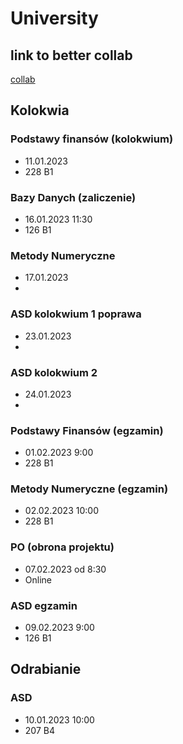 # University

## link to better collab 
[collab](https://colab.to/r)

## Kolokwia

### Podstawy finansów (kolokwium)
- 11.01.2023
- 228 B1

### Bazy Danych (zaliczenie)
- 16.01.2023 11:30
- 126 B1

### Metody Numeryczne
- 17.01.2023
- 

### ASD kolokwium 1 poprawa
- 23.01.2023
- 

### ASD kolokwium 2
- 24.01.2023 
- 

### Podstawy Finansów (egzamin)
- 01.02.2023 9:00
- 228 B1

### Metody Numeryczne (egzamin)
- 02.02.2023 10:00
- 228 B1

### PO (obrona projektu)
- 07.02.2023 od 8:30
- Online

### ASD egzamin
- 09.02.2023 9:00
- 126 B1

## Odrabianie

### ASD
- 10.01.2023 10:00
- 207 B4
